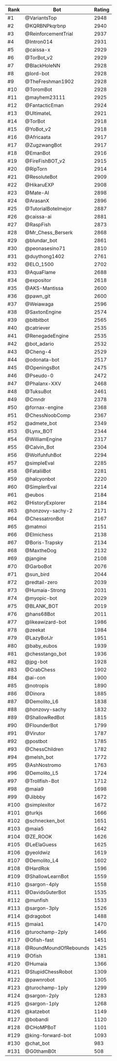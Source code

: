 Rank|Bot|Rating
---|---|---
#1|@VariantsTop|2948
#2|@KQRBNPkqrbnp|2940
#3|@ReinforcementTrial|2937
#4|@Intron014|2931
#5|@caissa-x|2929
#6|@TorBot_v2|2929
#7|@BlackHoleNN|2928
#8|@lord-bot|2928
#9|@TheFreshman1902|2928
#10|@ToromBot|2928
#11|@mayhem23111|2925
#12|@FantacticEman|2924
#13|@UltimateL|2921
#14|@TorBot|2918
#15|@YoBot_v2|2918
#16|@Africaata|2917
#17|@ZugzwangBot|2917
#18|@EmanBot|2916
#19|@FireFishBOT_v2|2915
#20|@RipTorn|2914
#21|@ResoluteBot|2909
#22|@HikaruEXP|2908
#23|@Mate-AI|2898
#24|@ArasanX|2896
#25|@TutorialBotelmejor|2887
#26|@caissa-ai|2881
#27|@RaspFish|2873
#28|@Mr_Chess_Berserk|2868
#29|@blundar_bot|2861
#30|@peonasesino71|2810
#31|@duythong1402|2761
#32|@ELO_1500|2702
#33|@AquaFlame|2688
#34|@expositor|2618
#35|@AKS-Mantissa|2600
#36|@pawn_git|2600
#37|@Weiawaga|2596
#38|@SaxtonEngine|2574
#39|@bitbitbot|2565
#40|@catriever|2535
#41|@RenegadeEngine|2535
#42|@bot_adario|2532
#43|@Cheng-4|2529
#44|@odonata-bot|2517
#45|@OpeningsBot|2475
#46|@Pseudo-0|2472
#47|@Phalanx-XXV|2468
#48|@TuksuBot|2461
#49|@Cmndr|2378
#50|@fornax-engine|2368
#51|@ChessNoobComp|2367
#52|@admete_bot|2349
#53|@Lynx_BOT|2344
#54|@WilliamEngine|2317
#55|@Calvin_Bot|2304
#56|@WolfuhfuhBot|2294
#57|@simpleEval|2285
#58|@FataliiBot|2281
#59|@halcyonbot|2220
#60|@SimplerEval|2214
#61|@eubos|2184
#62|@HistoryExplorer|2184
#63|@honzovy-sachy-2|2171
#64|@ChessatronBot|2167
#65|@matmoi|2151
#66|@Elmichess|2138
#67|@Boris-Trapsky|2134
#68|@MaxtheDog|2132
#69|@jangine|2108
#70|@GarboBot|2076
#71|@sun_bird|2044
#72|@redtail-zero|2039
#73|@Humaia-Strong|2031
#74|@myopic-bot|2029
#75|@BLANK_BOT|2019
#76|@hans68Bot|2011
#77|@likeawizard-bot|1986
#78|@zeekat|1984
#79|@LazyBotJr|1951
#80|@baby_eubos|1939
#81|@chesstango_bot|1936
#82|@jpg-bot|1928
#83|@CrabChess|1902
#84|@ai-con|1900
#85|@notropis|1890
#86|@Dinora|1885
#87|@Demolito_L6|1838
#88|@honzovy-sachy|1832
#89|@ShallowRedBot|1815
#90|@FlounderBot|1799
#91|@Virutor|1787
#92|@postbot|1785
#93|@ChessChildren|1782
#94|@melsh_bot|1772
#95|@AshNostromo|1763
#96|@Demolito_L5|1724
#97|@Trollfish-Bot|1712
#98|@maia9|1698
#99|@Jibbby|1672
#100|@simplexitor|1672
#101|@turkjs|1666
#102|@schnecken_bot|1651
#103|@maia5|1642
#104|@ZE_ROOK|1626
#105|@LeElaGuess|1625
#106|@yeoldwiz|1619
#107|@Demolito_L4|1602
#108|@HardRok|1596
#109|@ShallowLearnBot|1559
#110|@sargon-4ply|1558
#111|@DavidsGuterBot|1535
#112|@munfish|1533
#113|@sargon-3ply|1526
#114|@dragobot|1488
#115|@maia1|1470
#116|@turochamp-2ply|1466
#117|@Ofish-fast|1451
#118|@RoundMoundOfRebounds|1425
#119|@Ofish|1381
#120|@Humaia|1366
#121|@StupidChessRobot|1309
#122|@pawnrobot|1305
#123|@turochamp-1ply|1299
#124|@sargon-2ply|1283
#125|@sargon-1ply|1268
#126|@katzebot|1149
#127|@bobandi|1120
#128|@CHoMPBoT|1101
#129|@king-forward-bot|1093
#130|@chat_bot|983
#131|@G0thamB0t|508
